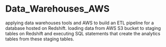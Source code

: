 # Data_Warehouses_AWS
applying data warehouses tools and AWS to build an ETL pipeline for a database hosted on Redshift. loading data from AWS S3 bucket to staging tables on Redshift and executing SQL statements that create the analytics tables from these staging tables.
